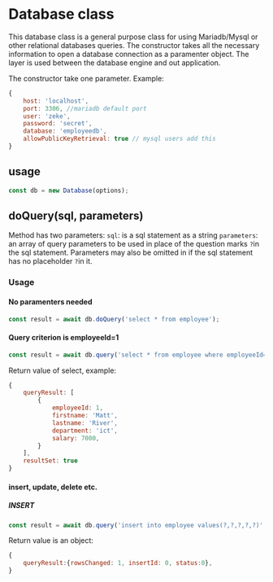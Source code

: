 # Database class

This database class is a general purpose class for using Mariadb/Mysql or other relational databases queries. The constructor takes all the necessary information to open a database connection as a paramenter object. The layer is used between the database engine and out application.

The constructor take one parameter. Example: 

```js
{
    host: 'localhost',
    port: 3306, //mariadb default port
    user: 'zeke',
    password: 'secret',
    database: 'employeedb',
    allowPublicKeyRetrieval: true // mysql users add this
}
```


## usage
```js
const db = new Database(options);
```

## **doQuery(sql, parameters)**
Method has two parameters:
`sql`: is a sql statement as a string
`parameters`: an array of query parameters to be used in place of the question marks `?`in the sql statement. Parameters may also be omitted in if the sql statement has no placeholder `?`in it.

### Usage
#### No paramenters needed
```js
const result = await db.doQuery('select * from employee');
```

#### Query criterion is employeeId=1
```js
const result = await db.query('select * from employee where employeeId=?', [1]);
```

Return value of select, example:
```js
{
    queryResult: [
        {
            employeeId: 1,
            firstname: 'Matt',
            lastname: 'River',
            department: 'ict',
            salary: 7000,
        }
    ],
    resultSet: true
}
```

#### insert, update, delete etc.
##### INSERT
```js
const result = await db.query('insert into employee values(?,?,?,?,?)', [6, 'Petra', 'Bond', 'admin', 9000]');
```
Return value is an object:

```js
{
    queryResult:{rowsChanged: 1, insertId: 0, status:0},
}
```
